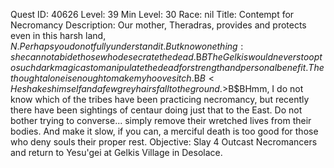 Quest ID: 40626
Level: 39
Min Level: 30
Race: nil
Title: Contempt for Necromancy
Description: Our mother, Theradras, provides and protects even in this harsh land, $N. Perhaps you do not fully understand it. But know one thing: she cannot abide those who desecrate the dead.$B$BThe Gelkis would never stoop to such dark magic as to manipulate the dead for strength and personal benefit. The thought alone is enough to make my hooves itch.$B$B<He shakes himself and a few grey hairs fall to the ground.>$B$BHmm, I do not know which of the tribes have been practicing necromancy, but recently there have been sightings of centaur doing just that to the East. Do not bother trying to converse... simply remove their wretched lives from their bodies. And make it slow, if you can, a merciful death is too good for those who deny souls their proper rest.
Objective: Slay 4 Outcast Necromancers and return to Yesu'gei at Gelkis Village in Desolace.
